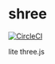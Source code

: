 # shree

[![CircleCI](https://circleci.com/gh/sawa-zen/shree/tree/master.svg?style=svg)](https://circleci.com/gh/sawa-zen/shree/tree/master)

lite three.js

